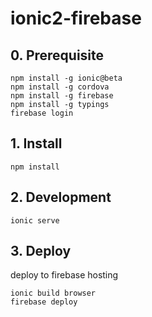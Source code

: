 # ionic2-firebase

## 0. Prerequisite
```
npm install -g ionic@beta
npm install -g cordova
npm install -g firebase
npm install -g typings
firebase login
```

## 1. Install
```
npm install
```

## 2. Development
```
ionic serve
```

## 3. Deploy
deploy to firebase hosting
```
ionic build browser
firebase deploy
```